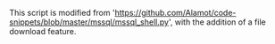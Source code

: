 This script is modified from 'https://github.com/Alamot/code-snippets/blob/master/mssql/mssql_shell.py', with the addition of a file download feature.
